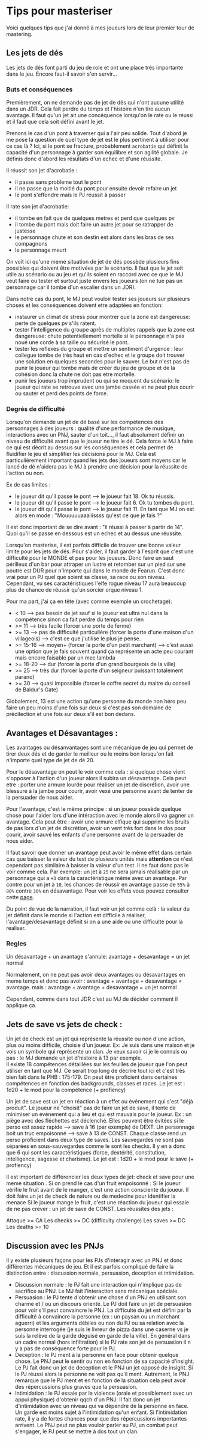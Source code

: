 # Tips pour masteriser

Voici quelques tips que j'ai donné à mes joueurs lors de leur premier tour de mastering.

## Les jets de dés 

Les jets de dés font parti du jeu de role et ont une place très importante dans le jeu. Encore faut-il savoir s'en servir...

### Buts et conséquences
Premièrement, on ne demande pas de jet de dés qui n'ont aucune utilité dans un JDR. Cela fait perdre du temps et l'histoire n'en tire aucun avantage. Il faut qu'un jet ait une concéquence lorsqu'on le rate ou le réussi et il faut que cela soit défini avant le jet. 

Prenons le cas d'un pont à traverser qui a l'air peu solide. Tout d'abord je me pose la question de quel type de jet est le plus pertinent à utiliser pour ce cas là ? Ici, si le pont se fracture, probablement `acrobatie` qui définit la capacité d'un personnage à garder son équilibre et son agilité globale. Je définis donc d'abord les résultats d'un echec et d'une réussite.

Il réussit son jet d'acrobatie :
* il passe sans probleme tout le pont
* il ne passe que la moitié du pont pour ensuite devoir refaire un jet
* le pont s'effondre mais le PJ réussit à passer
  
Il rate son jet d'acrobatie:
* il tombe en fait que de quelques metres et perd que quelques pv
* il tombe du pont mais doit faire un autre jet pour se ratrapper de justesse
* le personnage chute et son destin est alors dans les bras de ses compagnons
* le personnage meurt

On voit ici qu'une meme situation de jet de dés possède plusieurs fins possibles qui doivent être motivées par le scénario. Il faut que le jet soit utile au scénario ou au jeu et qu'ils soient en raccord avec ce que le MJ veut faire ou tester et surtout juste envers les joueurs (on ne tue pas un personnage car il tombe d'un escalier dans un JDR).

Dans notre cas du pont, le MJ peut vouloir tester ses joueurs sur plusieurs choses et les conséquences doivent etre adaptées en fonction:
- instaurer un climat de stress pour montrer que la zone est dangereuse: perte de quelques pv s'ils ratent.
- tester l'intelligence du groupe après de multiples rappels que la zone est dangereuse: chute potentiellement mortelle si le personnage n'a pas noué une corde à sa taille ou sécurisé le pont.
- tester les reflexes du groupe et mettre un sentiment d'urgence : leur collegue tombe de très haut en cas d'echec et le groupe doit trouver une solution en quelques secondes pour le sauver. Le but n'est pas de punir le joueur qui tombe mais de créer du jeu de groupe et de la cohésion donc la chute ne doit pas etre mortelle.
- punir les joueurs trop imprudent ou qui se moquent du scénario: le joueur qui rate se retrouve avec une jambe cassée et ne peut plus courir ou sauter et perd des points de force.

### Degrés de difficulté

Lorsqu'on demande un jet de dé basé sur les compétences des personnages à des joueurs : qualité d'une performance de musique, interactions avec un PNJ, sauter d'un toit..., il faut  absolument définir un niveau de difficulté avant que le joueur ne tire le dé. Cela force le MJ à faire ce qui est décrit au dessus sur les conséquences et cela permet de fluidifier le jeu et simplifier les décisions pour le MJ. Cela est particulièrement important quand les jets des joueurs sont moyens car le lancé de dé n'aidera pas le MJ à prendre une décision pour la réussite de l'action ou non. 

Ex de cas limites :
- le joueur dit qu'il passe le pont --> le joueur fait 18. Ok tu réussis.
- le joueur dit qu'il passe le pont --> le joueur fait 6. Ok tu tombes du pont.
- le joueur dit qu'il passe le pont --> le joueur fait 11. En tant que MJ on est alors en mode : "Mouuuuuaaaiiissss qu'est ce que je fais ?"

Il est donc important de se dire avant : "il réussi à passer à partir de 14". Quoi qu'il se passe en dessous est un echec et au dessus une réussite.

Lorsqu'on masterise, il est parfois difficile de trouver une bonne valeur limite pour les jets de dés. Pour s'aider, il faut garder à l'esprit que c'est une difficulté pour le MONDE et pas pour les joueurs. Donc faire un saut périlleux d'un bar pour attraper un lustre et retomber sur un pied sur une poutre est DUR pour n'importe qui dans le monde de Fearun. C'est donc vrai pour un PJ quel que soient sa classe, sa race ou son niveau. Cependant, vu ses caractéristiques l'elfe rogue niveau 17 aura beaucoup plus de chance de réussir qu'un sorcier orque niveau 1.

Pour ma part, j'ai ça en tête (avec comme exemple un crochetage):
- < 10 --> pas besoin de jet sauf si le joueur est ultra nul dans la compétence sinon ca fait perdre du temps pour rien
- \>= 11 --> très facile (forcer une porte de ferme)
- \>= 13 --> pas de difficulté particulière (forcer la porte d'une maison d'un villageois) --> c'est ce que j'utilise le plus je pense.
- \>= 15-16 --> moyen+ (forcer la porte d'un petit marchant) --> c'est aussi une option que je fais souvent quand ça représente un acte peu courant mais encore faisable par un mec lambda
- \>= 18-20 --> dur (forcer la porte d'un grand bourgeois de la ville)
- \>= 25 --> très dur (forcer la porte d'un seigneur puissant totalement parano)
- \>= 30 --> quasi impossible (forcer le coffre secret du maitre du conseil de Baldur's Gate)

Globalement, 13 est une action qu'une personne du monde non héro peu faire un peu moins d'une fois sur deux si c'est pas son domaine de prédilection et une fois sur deux s'il est bon dedans. 

## Avantages et Désavantages : 

Les avantages ou désanvantages sont une mécanique de jeu qui permet de tirer deux dés et de garder le meilleur ou le moins bon lorsqu'on fait n'importe quel type de jet de dé 20. 

Pour le désavantage on peut le voir comme cela : si quelque chose vient s'opposer à l'action d'un joueur alors il subira un désavantage. 
Cela peut etre : porter une armure lourde pour réaliser un jet de discrétion, avoir une blessure à la jambe pour courir, avoir vexé une personne avant de tenter de la persuader de nous aider. 

Pour l'avantage, c'est le même principe : si un joueur possède quelque chose pour l'aider lors d'une intéraction avec le monde alors il va gagner un avantage. 
Cela peut être : avoir une armure elfique qui supprime les bruits de pas lors d'un jet de discrétion, avoir un vent très fort dans le dos pour courir, avoir sauvé les enfants d'une personne avant de la persuader de nous aider. 

Il faut savoir que donner un avantage peut avoir le même effet dans certain cas que baisser la valeur du test de plusieurs unités mais **attention** ce n'est cependant pas similaire à baisser la valeur d'un test. Il ne faut donc pas le voir comme cela. Par exemple: un jet à `25` ne sera jamais réalisable par un personnage qui a `+3` dans la caractéristique même avec un avantage. Par contre pour un jet à `10`, les chances de réussir en avantage passe de `55%` à `80%` contre `30%` en désavantage. Pour voir les effets vous pouvez consulter cette [page](https://statmodeling.stat.columbia.edu/2014/07/12/dnd-5e-advantage-disadvantage-probability/).

Du point de vue de la narration, il faut voir un jet comme celà : la valeur du jet définit dans le monde si l'action est difficile à réaliser, l'avantage/desavantage définit si on a une aide ou une difficulté pour la réaliser.

### Regles

Un désavantage + un avantage s'annule: 
avantage + desavantage =  un jet normal

Normalement, on ne peut pas avoir deux avantages ou désavantages en meme temps et donc pas avoir : 
avantage + avantage + desavantage = avantage.
mais :
avantage + avantage + desavantage =  un jet normal

Cependant, comme dans tout JDR c'est au MJ de décider comment il applique ça.

## Jets de save vs jets de check : 

Un jet de check est un jet qui représente la réussite ou non d'une action, plus ou moins difficile, choisie d'un joueur. Ex: Je suis dans une maison et je vois un symbole qui représente un clan. Je veux savoir si je le connais ou pas : le MJ demande un jet d'histoire à 13 par exemple.\
Il existe 18 compétences détaillées sur les feuilles de joueur que l'on peut utiliser en tant que MJ. Ce serait trop long de décrire tout ici et c'est très bien fait dans le PHB : 175-179. On peut être proficient dans certaines compétences en fonction des backgrounds, classes et races. 
Le jet est : 1d20 + le mod pour la compétence (+ profiency)

Un jet de save est un jet en réaction à un effet ou événement qui s'est "déjà produit". Le joueur ne "choisit" pas de faire un jet de save, il tente de minimiser un événement qui a lieu et qui est mauvais pour le joueur. Ex : un piège avec des fléchettes est déclenché. Elles peuvent être évitées si le perso est assez rapide --> save à 16 (par exemple) de DEXT. Un personnage boit un truc empoisonné --> save à 13 de CONST.
Chaque classe rend un perso proficient dans deux type de saves. Les sauvegardes ne sont pas séparées en sous-sauvegardes comme le sont les checks. Il y en a donc que 6 qui sont les caractéristiques (force, dextérité, constitution, intelligence, sagesse et charisme).
Le jet est : 1d20 + le mod pour le save (+ profiency)

Il est important de différencier les deux types de jet: check et save pour une meme situation . Si on prend le cas d'un fruit empoisonné : 
Si le joueur vérifie le fruit avant de le manger, c'est une action consciente du joueur. Il doit faire un jet de check de nature ou de medecine pour identifier la menace 
Si le joueur mange le fruit, c'est une réaction du joueur qui essaie de ne pas crever : un jet de save de CONST. 
Les réussites des jets : 

Attaque >= CA
Les checks >= DC (difficulty challenge)
Les saves >= DC
Les deaths >= 10

## Discussion avec les PNJs

Il y existe plusieurs façons pour les PJs d'interagir avec un PNJ et donc différentes mécaniques de jeu. Et il est parfois compliqué de faire la distinction entre : discussion normale, persuasion, deception et intimidation.

- Discussion normale : le PJ fait une interaction qui n'implique pas de sacrifice au PNJ. Le MJ fait l'interaction sans mécanique spéciale.
- Persuasion : le PJ tente d'obtenir une chose d'un PNJ en utilisant son charme et / ou un discours orienté. Le PJ doit faire un jet de persuasion pour voir s'il peut convaincre le PNJ. La difficulté du jet est défini par la difficulté à convaincre la personne (ex : un paysan ou un marchant aguerri) et les arguments débiles ou non du PJ ou sa relation avec la personne interrogée (je suis le livreur de pizza dans une caserne vs je suis la relève de la garde déguisé en garde de la ville). En général dans un cadre normal (hors infiltration) si le PJ rate son jet de persuasion il n y a pas de conséquence forte pour le PJ. 
- Deception : le PJ ment à la personne en face pour obtenir quelque chose. Le PNJ peut le sentir ou non en fonction de sa capacité d'insight. Le PJ fait donc un jet de deception et le PNJ un jet opposé de insight. Si le PJ réussi alors la personne ne voit pas qu'il ment. Autrement, le PNJ remarque que le PJ ment et en fonction de la situation cela peut avoir des répercussions plus graves que la persuasion. 
- Intimidation : le PJ essaie par la violence (orale et possiblement avec un appui physique) d'obtenir qqch d'un PNJ. Il fait donc un jet d'intimidation avec un niveau qui va dépendre de la personne en face. Un garde est moins sujet à l'intimidation qu'un enfant. Si l'intimidation rate, il y a de fortes chances pour que des répercussions importantes arrivent. Le PNJ peut ne plus vouloir parler au PJ, un combat peut s'engager, le PJ peut se mettre à dos tout un clan.
